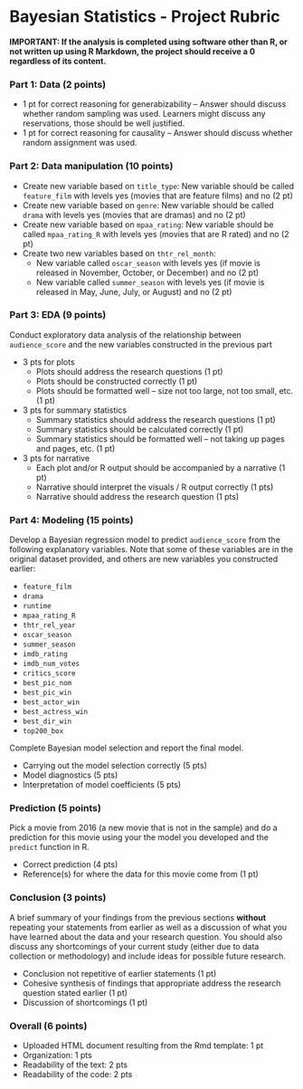 # Bayesian Statistics - Project Rubric

**IMPORTANT: If the analysis is completed using software other than R, or not written up using R Markdown, the project should receive a 0 regardless of its content.**

### Part 1: Data (2 points)
- 1 pt for correct reasoning for generabizability – Answer should discuss whether random sampling was used. Learners might discuss any reservations, those should be well justified.
- 1 pt for correct reasoning for causality – Answer should discuss whether random assignment was used.

### Part 2: Data manipulation (10 points)
- Create new variable based on `title_type`: New variable should be called `feature_film` with levels yes (movies that are feature films) and no (2 pt)
- Create new variable based on `genre`: New variable should be called `drama` with levels yes (movies that are dramas) and no (2 pt)
- Create new variable based on `mpaa_rating`: New variable should be called `mpaa_rating_R` with levels yes (movies that are R rated) and no (2 pt)
- Create two new variables based on `thtr_rel_month`: 
  - New variable called `oscar_season` with levels yes (if movie is released in November, October, or December) and no (2 pt)
  - New variable called `summer_season` with levels yes (if movie is released in May, June, July, or August) and no (2 pt)



### Part 3: EDA (9 points)

Conduct exploratory data analysis of the relationship between `audience_score` and the new variables constructed in the previous part

- 3 pts for plots 
  - Plots should address the research questions (1 pt)
  - Plots should be constructed correctly (1 pt)
  - Plots should be formatted well – size not too large, not too small, etc. (1 pt)
- 3 pts for summary statistics 
  - Summary statistics should address the research questions (1 pt)
  - Summary statistics should be calculated correctly (1 pt)
  - Summary statistics should be formatted well – not taking up pages and pages, etc. (1 pt)
- 3 pts for narrative 
  - Each plot and/or R output should be accompanied by a narrative (1 pt)
  - Narrative should interpret the visuals / R output correctly (1 pts)
  - Narrative should address the research question (1 pts)

### Part 4: Modeling (15 points)

Develop a Bayesian regression model to predict `audience_score` from the following explanatory variables. Note that some of these variables are in the original dataset provided, and others are new variables you constructed earlier:
- `feature_film`
- `drama`
- `runtime`
- `mpaa_rating_R`
- `thtr_rel_year`
- `oscar_season`
- `summer_season`
- `imdb_rating`
- `imdb_num_votes`
- `critics_score`
- `best_pic_nom`
- `best_pic_win`
- `best_actor_win`
- `best_actress_win`
- `best_dir_win`
- `top200_box`

Complete Bayesian model selection and report the final model.

- Carrying out the model selection correctly (5 pts)
- Model diagnostics (5 pts)
- Interpretation of model coefficients (5 pts)

### Prediction (5 points)

Pick a movie from 2016 (a new movie that is not in the sample) and do a prediction for this movie using your the model you developed and the `predict` function in R.

- Correct prediction (4 pts)
- Reference(s) for where the data for this movie come from (1 pt)

### Conclusion (3 points)

A brief summary of your findings from the previous sections **without** repeating your statements from earlier as well as a discussion of what you have learned about the data and your research question. You should also discuss any shortcomings of your current study (either due to data collection or methodology) and include ideas for possible future research.

- Conclusion not repetitive of earlier statements (1 pt)
- Cohesive synthesis of findings that appropriate address the research question stated earlier (1 pt)
- Discussion of shortcomings (1 pt)

### Overall (6 points)
- Uploaded HTML document resulting from the Rmd template: 1 pt
- Organization: 1 pts
- Readability of the text: 2 pts
- Readability of the code: 2 pts
